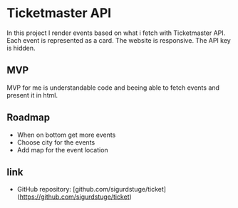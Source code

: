 # Ticketmaster API
In this project I render events based on what i fetch with Ticketmaster API. Each event is represented as a card. The website is responsive. The API key is hidden. 

## MVP
MVP for me is understandable code and beeing able to fetch events and present it in html.

## Roadmap 
- When on bottom get more events
- Choose city for the events
- Add map for the event location

## link

- GitHub repository: [github.com/sigurdstuge/ticket] (https://github.com/sigurdstuge/ticket)